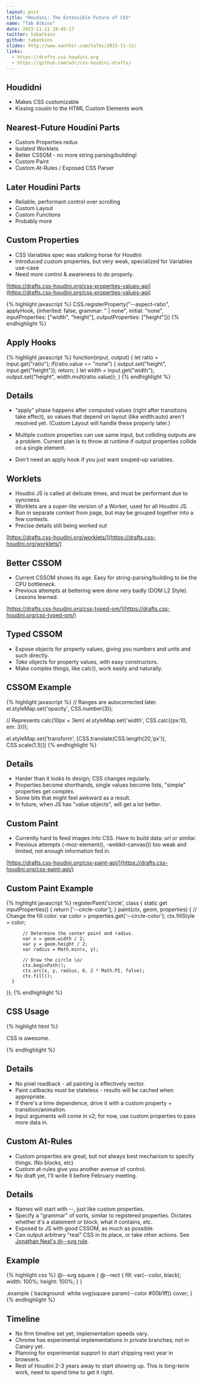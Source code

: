```yaml
---
layout: post
title: "Houdini: The Extensible Future of CSS"
name: "Tab Atkins"
date: 2015-11-11 19:45:17
twitter: tabatkins
github: tabatkins
slides: http://www.xanthir.com/talks/2015-11-11/
links:
  - https://drafts.css-houdini.org
  - https://github.com/w3c/css-houdini-drafts/
---
```


## Houdidni

* Makes CSS customizable
* Kissing cousin to the HTML Custom Elements work


## Nearest-Future Houdini Parts

* Custom Properties redux
* Isolated Worklets
* Better CSSOM - no more string parsing/building!
* Custom Paint
* Custom At-Rules / Exposed CSS Parser

## Later Houdini Parts

* Reliable, performant control over scrolling
* Custom Layout
* Custom Functions
* Probably more

## Custom Properties

* CSS Variables spec was stalking horse for Houdini
* Introduced custom properties, but very weak, specialized for Variables use-case
* Need more control & awareness to do properly.

[https://drafts.css-houdini.org/css-properties-values-api](https://drafts.css-houdini.org/css-properties-values-api)

{% highlight javascript %}
  CSS.registerProperty("--aspect-ratio",
    applyHook,
    {inherited: false,
     grammar: "<number> | none",
     initial: "none",
     inputProperties: ["width", "height"],
     outputProperties: ["height"]})
{% endhighlight %}

## Apply Hooks

{% highlight javascript %}
  function(input, output) {
    let ratio = input.get("ratio");
    if(ratio.value == "none") {
      output.set("height", input.get("height"));
      return;
    }
    let width = input.get("width");
    output.set("height", width.mult(ratio.value));
  }
{% endhighlight %}

## Details

* "apply" phase happens after computed values (right after transitions take effect), so values that depend on layout (like width:auto) aren't resolved yet. (Custom Layout will handle these properly later.)

* Multiple custom properties can use same input, but colliding outputs are a problem. Current plan is to throw at runtime if output properties collide on a single element.

* Don't need an apply hook if you just want souped-up variables.

## Worklets

* Houdini JS is called at delicate times, and must be performant due to syncness.
* Worklets are a super-lite version of a Worker, used for all Houdini JS.
* Run in separate context from page, but may be grouped together into a few contexts.
* Precise details still being worked out

[https://drafts.css-houdini.org/worklets/](https://drafts.css-houdini.org/worklets/)

## Better CSSOM

* Current CSSOM shows its age. Easy for string-parsing/building to be the CPU bottleneck.
* Previous attempts at bettering were done very badly (DOM L2 Style). Lessons learned.

[https://drafts.css-houdini.org/css-typed-om/](https://drafts.css-houdini.org/css-typed-om/)

## Typed CSSOM

* Expose objects for property values, giving you numbers and units and such directly.
* *Take* objects for property values, with easy constructors.
* Make complex things, like calc(), work easily and naturally.

## CSSOM Example
{% highlight javascript %}
  // Ranges are autocorrected later.
  el.styleMap.set('opacity',
    CSS.number(3));

  // Represents calc(10px + 3em)
  el.styleMap.set('width',
    CSS.calc({px:10, em: 3}));

  el.styleMap.set('transform',
    [CSS.translate(CSS.length(20,'px')),
     CSS.scale(1.5)])
{% endhighlight %}

## Details

* Harder than it looks to design; CSS changes regularly.
* Properties become shorthands, single values become lists, "simple" properties get complex.
* Some bits that might feel awkward as a result.
* In future, when JS has "value objects", will get a lot better.

## Custom Paint

* Currently hard to feed images into CSS. Have to build data: url or similar.
* Previous attempts (-moz-element(), -webkit-canvas()) too weak and limited, not enough information fed in.

[https://drafts.css-houdini.org/css-paint-api/](https://drafts.css-houdini.org/css-paint-api/)

## Custom Paint Example

{% highlight javascript %}
  registerPaint('circle', class {
      static get inputProperties() { return ['--circle-color']; }
      paint(ctx, geom, properties) {
          // Change the fill color.
          var color = properties.get('--circle-color');
          ctx.fillStyle = color;

          // Determine the center point and radius.
          var x = geom.width / 2;
          var y = geom.height / 2;
          var radius = Math.min(x, y);

          // Draw the circle \o/
          ctx.beginPath();
          ctx.arc(x, y, radius, 0, 2 * Math.PI, false);
          ctx.fill();
      }
  });
{% endhighlight %}

## CSS Usage

{% highlight html %}
  <div id="myElement">
      CSS is awesome.
  </div>

  <style>
  #myElement {
      --circle-color: red;
      background-image: paint(circle);
  }
  </style>
{% endhighlight %}


## Details

* No pixel readback - all painting is effectively vector.
* Paint callbacks must be stateless - results will be cached when appropriate.
* If there's a time dependence, drive it with a custom property + transition/animation.
* Input arguments will come in v2; for now, use custom properties to pass more data in.

## Custom At-Rules

* Custom properties are great, but not always best mechanism to specify things. (No blocks, etc)
* Custom at-rules give you another avenue of control.
* No draft yet, I'll write it before February meeting.

## Details
* Names will start with --, just like custom properties.
* Specify a "grammar" of sorts, similar to registered properties. Dictates whether it's a statement or block, what it contains, etc.
* Exposed to JS with good CSSOM, as much as possible.
* Can output arbitrary "real" CSS in its place, or take other actions. See [Jonathan Neal's @--svg rule](https://github.com/jonathantneal/postcss-write-svg).

## Example
{% highlight css %}
  @--svg square {
      @--rect {
          fill: var(--color, black);
          width: 100%;
          height: 100%;
      }
  }

  .example {
      background: white svg(square param(--color #00b1ff)) cover;
  }
{% endhighlight %}

## Timeline

* No firm timeline set yet; implementation speeds vary.
* Chrome has experimental implementations in private branches; not in Canary yet.
* Planning for experimental support to start shipping next year in browsers.
* Rest of Houdini 2-3 years away to start showing up. This is long-term work, need to spend time to get it right.
